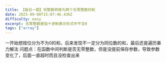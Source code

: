 ```yaml
---
title: 【每日一题】将整数转换为两个无零整数的和
date: 2025-09-08T15:07:46.436Z
difficulty: easy
excerpt: 无零整数是指十进制表示形式中不含0
tags: ["array"]
---
```


一开始想按位分为不为0的和，后来发现不一定分为同位数的和，最后还是遍历暴力解法
问题点：在函数中间判断是否无零整数，但是没提前保存参数，导致参数变化了，后面一直超时而且没检查出来